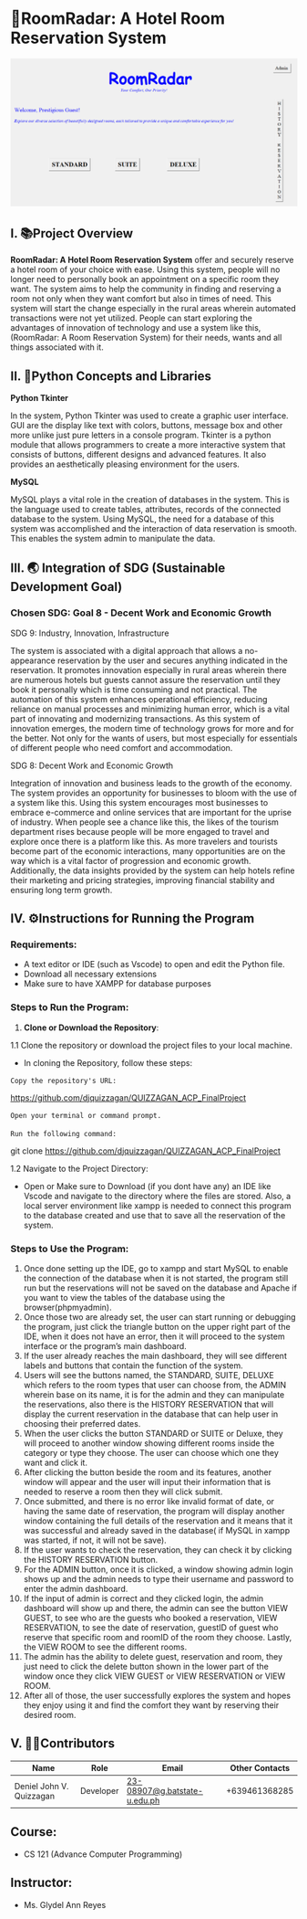 # 🌆RoomRadar: A Hotel Room Reservation System 
![alt text](<Screenshot 2024-12-07 235744.png>)
## I. 📚Project Overview

**RoomRadar: A Hotel Room Reservation System** offer and securely reserve a hotel room of your choice with ease. Using this system, people will no longer need to personally book an appointment on a specific room they want. The system aims to help the community in finding and reserving a room not only when they want comfort but also in times of need. This system will start the change especially in the rural areas wherein automated transactions were not yet utilized. People can start exploring the advantages of innovation of technology and use a system like this, (RoomRadar: A Room Reservation System) for their needs, wants and all things associated with it. 


## II. 📁Python Concepts and Libraries
**Python Tkinter**

In the system, Python Tkinter was used to create a graphic user interface. GUI are the display like text with colors, buttons, message box and other more unlike just pure  letters in a console program. Tkinter is a python module that allows programmers to create a more interactive system that consists of buttons, different designs and advanced features. It also provides an aesthetically pleasing environment for the users. 

**MySQL**

MySQL plays a vital role in the creation of databases in the system. This is the language used to create tables, attributes, records of the connected database to the system.
Using MySQL, the need for a database of this system was accomplished and the interaction of data reservation is smooth. This enables the system admin to manipulate the data.
## III. 🌏 Integration of SDG (Sustainable Development Goal)

### Chosen SDG: **Goal 8 - Decent Work and Economic Growth**

SDG 9: Industry, Innovation, Infrastructure

The system is associated with a digital approach that allows a no-appearance reservation by the user and secures anything indicated in the reservation. It promotes innovation especially in rural areas wherein there are numerous hotels but guests cannot assure the reservation until they book it personally which is time consuming and not practical. The automation of this system enhances operational efficiency, reducing reliance on manual processes and minimizing human error, which is a vital part of innovating and modernizing transactions. As this system of innovation emerges, the modern time of technology grows for more and for the better. Not only for the wants of users, but most especially for essentials of different people who need comfort and accommodation. 


SDG 8: Decent Work and Economic Growth

Integration of innovation and business leads to the growth of the economy. The system provides an opportunity for businesses to bloom with the use of a system like this. Using this system encourages most businesses to embrace e-commerce and online services that are important for the uprise of industry. When people see a chance like this, the likes of the tourism department rises because people will be more engaged to travel and explore once there is a platform like this. As more travelers and tourists become part of the economic interactions, many opportunities are on the way which is a vital factor of progression and economic growth. Additionally, the data insights provided by the system can help hotels refine their marketing and pricing strategies, improving financial stability and ensuring long term growth.  

## IV. ⚙️Instructions for Running the Program

### Requirements:
- A text editor or IDE (such as Vscode) to open and edit the Python file.
- Download all necessary extensions 
- Make sure to have XAMPP for database purposes 

### Steps to Run the Program:

1. **Clone or Download the Repository**:

 1.1  Clone the repository or download the project files to your local machine.
   - In cloning the Repository, follow these steps:

    Copy the repository's URL:
   https://github.com/djquizzagan/QUIZZAGAN_ACP_FinalProject

    Open your terminal or command prompt.

    Run the following command:
  
   git clone https://github.com/djquizzagan/QUIZZAGAN_ACP_FinalProject


 1.2 Navigate to the Project Directory:
   - Open or Make sure to Download (if you dont have any) an IDE like Vscode and navigate to the directory where the files are stored. Also, a local server environment like xampp is needed to connect this program to the database created and use that to save all the reservation of the system. 

### Steps to Use the Program:

1. Once done setting up the IDE, go to xampp and start MySQL to enable the connection of the database when it is not started, the program still run but the reservations will not be saved on the database and Apache if you want to view the tables of the database using the browser(phpmyadmin). 
2. Once those two are already set, the user can start running or debugging the program, just click the triangle button on the upper right part of the IDE, when it does not have an error, then it will proceed to the system interface or the program’s main dashboard. 
3. If the user already reaches the main dashboard, they will see different labels and buttons that contain the function of the system. 
4. Users will see the buttons named, the STANDARD, SUITE, DELUXE which refers to the room types that user can choose from, the ADMIN wherein base on its name, it is for the admin and they can manipulate the reservations, also there is the HISTORY RESERVATION that will display the current reservation in the database that can help user in choosing their preferred dates. 
5. When the user clicks the button STANDARD or SUITE or Deluxe, they will proceed to another window showing different rooms inside the category or type they choose. The user can choose which one they want and click it. 
6. After clicking the button beside the room and its features, another window will appear and the user will input their information that is needed to reserve a room then they will click submit.
7. Once submitted, and there is no error like invalid format of date, or having the same date of reservation, the program will display another window containing the full details  of the reservation and it means that it was successful and already saved in the database( if MySQL in xampp was started, if not, it will not be save).
8. If the user wants to check the reservation, they can check it by clicking the HISTORY RESERVATION button. 
9. For the ADMIN button, once it is clicked, a window showing admin login shows up and the admin needs to type their username and password to enter the admin dashboard. 
10. If the input of admin is correct and they clicked login, the admin dashboard will show up and there, the admin can see the button VIEW GUEST, to see who are the guests who booked a reservation, VIEW RESERVATION, to see the date of reservation, guestID of guest who reserve that specific room and roomID of the room they choose. Lastly, the VIEW ROOM to see the different rooms. 
11. The admin has the ability to delete guest, reservation and room, they just need to click the delete button shown in the lower part of the window once they click VIEW GUEST or VIEW RESERVATION or VIEW ROOM. 
12. After all of those, the user successfully explores the system and hopes they enjoy using it and find the comfort they want by reserving their desired room. 

## V. 👨‍💻Contributors
| Name                    | Role       | Email                          | Other Contacts        |
|-------------------------|------------|--------------------------------|-----------------------|
| Deniel John V. Quizzagan   | Developer  | 23-08907@g.batstate-u.edu.ph   | +639461368285        |

## Course: 
- CS 121 (Advance Computer Programming)

## Instructor:
- Ms. Glydel Ann Reyes
